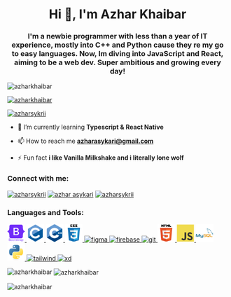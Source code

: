 <h1 align="center">Hi 👋, I'm Azhar Khaibar</h1>
<h3 align="center">I'm a newbie programmer with less than a year of IT experience, mostly into C++ and Python cause they re my go to easy languages. Now, Im diving into JavaScript and React, aiming to be a web dev. Super ambitious and growing every day!</h3>

<p align="left"> <img src="https://komarev.com/ghpvc/?username=azharkhaibar&label=Profile%20views&color=0e75b6&style=flat" alt="azharkhaibar" /> </p>

<p align="left"> <a href="https://github.com/ryo-ma/github-profile-trophy"><img src="https://github-profile-trophy.vercel.app/?username=azharkhaibar" alt="azharkhaibar" /></a> </p>

<p align="left"> <a href="https://twitter.com/azharsykrii" target="blank"><img src="https://img.shields.io/twitter/follow/azharsykrii?logo=twitter&style=for-the-badge" alt="azharsykrii" /></a> </p>

- 🌱 I’m currently learning **Typescript & React Native**

- 📫 How to reach me **azharasykari@gmail.com**

- ⚡ Fun fact **i like Vanilla Milkshake and i literally lone wolf**

<h3 align="left">Connect with me:</h3>
<p align="left">
<a href="https://twitter.com/azharsykrii" target="blank"><img align="center" src="https://raw.githubusercontent.com/rahuldkjain/github-profile-readme-generator/master/src/images/icons/Social/twitter.svg" alt="azharsykrii" height="30" width="40" /></a>
<a href="https://linkedin.com/in/azhar asykari" target="blank"><img align="center" src="https://raw.githubusercontent.com/rahuldkjain/github-profile-readme-generator/master/src/images/icons/Social/linked-in-alt.svg" alt="azhar asykari" height="30" width="40" /></a>
<a href="https://instagram.com/azharsykrii" target="blank"><img align="center" src="https://raw.githubusercontent.com/rahuldkjain/github-profile-readme-generator/master/src/images/icons/Social/instagram.svg" alt="azharsykrii" height="30" width="40" /></a>
</p>

<h3 align="left">Languages and Tools:</h3>
<p align="left"> <a href="https://getbootstrap.com" target="_blank" rel="noreferrer"> <img src="https://raw.githubusercontent.com/devicons/devicon/master/icons/bootstrap/bootstrap-plain-wordmark.svg" alt="bootstrap" width="40" height="40"/> </a> <a href="https://www.cprogramming.com/" target="_blank" rel="noreferrer"> <img src="https://raw.githubusercontent.com/devicons/devicon/master/icons/c/c-original.svg" alt="c" width="40" height="40"/> </a> <a href="https://www.w3schools.com/cpp/" target="_blank" rel="noreferrer"> <img src="https://raw.githubusercontent.com/devicons/devicon/master/icons/cplusplus/cplusplus-original.svg" alt="cplusplus" width="40" height="40"/> </a> <a href="https://www.w3schools.com/css/" target="_blank" rel="noreferrer"> <img src="https://raw.githubusercontent.com/devicons/devicon/master/icons/css3/css3-original-wordmark.svg" alt="css3" width="40" height="40"/> </a> <a href="https://www.figma.com/" target="_blank" rel="noreferrer"> <img src="https://www.vectorlogo.zone/logos/figma/figma-icon.svg" alt="figma" width="40" height="40"/> </a> <a href="https://firebase.google.com/" target="_blank" rel="noreferrer"> <img src="https://www.vectorlogo.zone/logos/firebase/firebase-icon.svg" alt="firebase" width="40" height="40"/> </a> <a href="https://git-scm.com/" target="_blank" rel="noreferrer"> <img src="https://www.vectorlogo.zone/logos/git-scm/git-scm-icon.svg" alt="git" width="40" height="40"/> </a> <a href="https://www.w3.org/html/" target="_blank" rel="noreferrer"> <img src="https://raw.githubusercontent.com/devicons/devicon/master/icons/html5/html5-original-wordmark.svg" alt="html5" width="40" height="40"/> </a> <a href="https://developer.mozilla.org/en-US/docs/Web/JavaScript" target="_blank" rel="noreferrer"> <img src="https://raw.githubusercontent.com/devicons/devicon/master/icons/javascript/javascript-original.svg" alt="javascript" width="40" height="40"/> </a> <a href="https://www.mysql.com/" target="_blank" rel="noreferrer"> <img src="https://raw.githubusercontent.com/devicons/devicon/master/icons/mysql/mysql-original-wordmark.svg" alt="mysql" width="40" height="40"/> </a> <a href="https://www.python.org" target="_blank" rel="noreferrer"> <img src="https://raw.githubusercontent.com/devicons/devicon/master/icons/python/python-original.svg" alt="python" width="40" height="40"/> </a> <a href="https://tailwindcss.com/" target="_blank" rel="noreferrer"> <img src="https://www.vectorlogo.zone/logos/tailwindcss/tailwindcss-icon.svg" alt="tailwind" width="40" height="40"/> </a> <a href="https://www.adobe.com/products/xd.html" target="_blank" rel="noreferrer"> <img src="https://cdn.worldvectorlogo.com/logos/adobe-xd.svg" alt="xd" width="40" height="40"/> </a> </p>

<p><img align="left" src="https://github-readme-stats.vercel.app/api/top-langs?username=azharkhaibar&show_icons=true&locale=en&layout=compact" alt="azharkhaibar" /></p>

<p>&nbsp;<img align="center" src="https://github-readme-stats.vercel.app/api?username=azharkhaibar&show_icons=true&locale=en" alt="azharkhaibar" /></p>

<p><img align="center" src="https://github-readme-streak-stats.herokuapp.com/?user=azharkhaibar&" alt="azharkhaibar" /></p>
